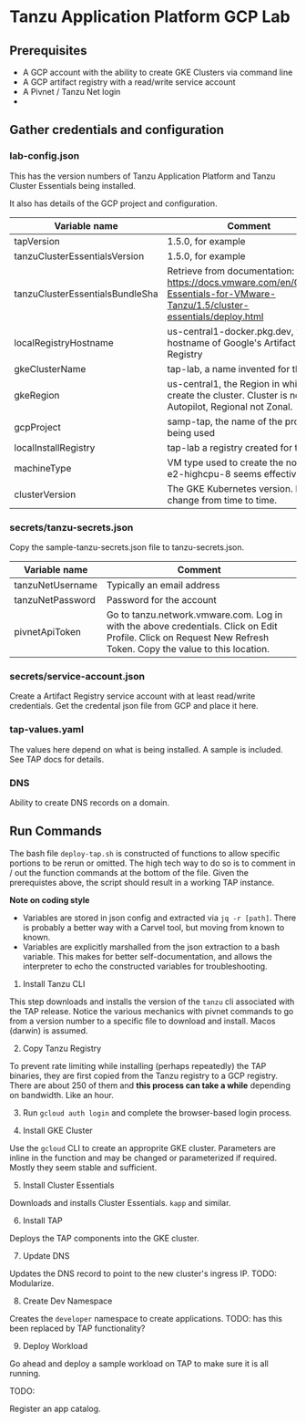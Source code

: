 # Tanzu Application Platform GCP Lab

## Prerequisites

- A GCP account with the ability to create GKE Clusters via command line
- A GCP artifact registry with a read/write service account
- A Pivnet / Tanzu Net login
- 

## Gather credentials and configuration

### lab-config.json

This has the version numbers of Tanzu Application Platform and Tanzu Cluster Essentials being installed.

It also has details of the GCP project and configuration.

| Variable name | Comment |
| -- | --  |
tapVersion| 1.5.0,  for example
tanzuClusterEssentialsVersion| 1.5.0,  for example
tanzuClusterEssentialsBundleSha| Retrieve from documentation: https://docs.vmware.com/en/Cluster-Essentials-for-VMware-Tanzu/1.5/cluster-essentials/deploy.html
localRegistryHostname| us-central1-docker.pkg.dev,  the hostname of Google's Artifact Registry
gkeClusterName| tap-lab,  a name invented for this lab
gkeRegion| us-central1,  the Region in which to create the cluster. Cluster is non-Autopilot, Regional not Zonal.
gcpProject| samp-tap,  the name of the project being used
localInstallRegistry| tap-lab  a registry created for this lab
machineType | VM type used to create the nodes. e2-highcpu-8 seems effective.
clusterVersion | The GKE Kubernetes version. May change from time to time.

### secrets/tanzu-secrets.json

Copy the sample-tanzu-secrets.json file to tanzu-secrets.json.

 Variable name | Comment |
| -- | --  |
tanzuNetUsername| Typically an email address
tanzuNetPassword| Password for the account
pivnetApiToken| Go to tanzu.network.vmware.com. Log in with the above credentials. Click on Edit Profile. Click on Request New Refresh Token. Copy the value to this location.

### secrets/service-account.json

Create a Artifact Registry service account with at least read/write credentials. Get the credental json file from GCP and place it here.

### tap-values.yaml

The values here depend on what is being installed. A sample is included. See TAP docs for details.

### DNS

Ability to create DNS records on a domain.

## Run Commands

The bash file `deploy-tap.sh` is constructed of functions to allow specific portions to be rerun or omitted. The high tech way to do so is to comment in / out the function commands at the bottom of the file. Given the prerequistes above, the script should result in a working TAP instance. 

**Note on coding style** 
- Variables are stored in json config and extracted via `jq -r [path]`. There is probably a better way with a Carvel tool, but moving from known to known.
- Variables are explicitly marshalled from the json extraction to a bash variable. This makes for better self-documentation, and allows the interpreter to echo the constructed variables for troubleshooting.


1. Install Tanzu CLI

This step downloads and installs the version of the `tanzu` cli associated with the TAP release. Notice the various mechanics with pivnet commands to go from a version number to a specific file to download and install. Macos (darwin) is assumed.

2. Copy Tanzu Registry

To prevent rate limiting while installing (perhaps repeatedly) the TAP binaries, they are first copied from the Tanzu registry to a GCP registry. There are about 250 of them and **this process can take a while** depending on bandwidth. Like an hour.

3. Run `gcloud auth login` and complete the browser-based login process.

4. Install GKE Cluster

Use the `gcloud` CLI to create an approprite GKE cluster. Parameters are inline in the function and may be changed or parameterized if required. Mostly they seem stable and sufficient.

5. Install Cluster Essentials

Downloads and installs Cluster Essentials. `kapp` and similar.

6. Install TAP

Deploys the TAP components into the GKE cluster.

7. Update DNS

Updates the DNS record to point to the new cluster's ingress IP. TODO: Modularize.

8. Create Dev Namespace

Creates the `developer` namespace to create applications. TODO: has this been replaced by TAP functionality?

9. Deploy Workload

Go ahead and deploy a sample workload on TAP to make sure it is all running.

TODO:

Register an app catalog.





